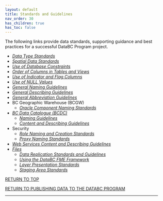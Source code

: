 ```yaml
---
layout: default
title: Standards and Guidelines
nav_order: 30
has_children: true
has_toc: false
---
```



The following links provide data standards, supporting guidance and best practices for a successful DataBC Program project. 

+ <a name=datatype>[_Data Type Standards_](data_guidance_and_best_practices.md#data-type-standards)</a>
+ <a name=spatial>[_Spatial Data Standards_](data_guidance_and_best_practices.md#spatial-data-standards)</a>
+ <a name=constraints>[_Use of Database Constraints_](data_guidance_and_best_practices.md#use-of-database-constraints)</a>
+ <a name=order>[_Order of Columns in Tables and Views_](data_guidance_and_best_practices.md#order-of-columns-in-tables-and-views)</a>
+ <a name=indicator>[_Use of Indicator and Flag Columns_](data_guidance_and_best_practices.md#use-of-indicator-and-flag-columns)<a/>
+ <a name=values>[_Use of NULL Values_](data_guidance_and_best_practices.md#use-of-null-values)</a>
+ <a name=naming>[_General Naming Guidelines_](naming_and_describing.md#general-naming-guidelines)</a>
+ <a name=describing>[_General Describing Guidelines_](naming_and_describing.md#general-describing-guidelines)</a>
+ <a name=abbreviations>[_General Abbreviation Guidelines_](naming_and_describing.md#general-abbreviation-guidelines)</a>
+ <a name=geographicwarehouse>BC Geographic Warehouse (BCGW)</a>
   + [_Oracle Component Naming Standards_](naming_and_describing.md#oracle-component-naming-standards)
+ <a name=catalogue>[_BC Data Catalogue (BCDC)_](naming_and_describing.md#bc-data-catalogue-naming-guidelines)</a>
   + [_Naming Guidelines_](naming_and_describing.md#bc-data-catalogue-naming-guidelines)
   + [_Content and Describing Guidelines_](naming_and_describing.md#BC-DATA-CATALOGUE-CONTENT-AND-DESCRIBING-GUIDELINES)
+ <a name=security>Security</a>
   + [_Role Naming and Creation Standards_](role_naming_and_creation_standards.md#role-naming-and-creation-standards)
   + [_Proxy Naming Standards_](proxy_creation_standards.md#proxy-naming-standards)
+ <a name=webservices>[_Web Services Content and Describing Guidelines_](naming_and_describing.md#web-services-content-and-describing-guidelines)</a>
+ <a name=files>[_Files_](naming_and_describing.md#naming-and-describing-standards)</a>
   + [_Data Replication Standards and Guidelines_](data_replication_standards_and_guidelines.md#data-replication-standards-and-guidelines)
   + [_Using the DataBC FME Framework_](using_the_databc_fme_framework.md#using-the-databc-feature-manipulation-engine-fme-framework)</a>
   + [_Layer Presentation Standards_](layer_file_presentation_standards.md#layer-presentation-standards)
   + [_Staging Area Standards_](staging_area_standards.md#staging-area-standards)


[RETURN TO TOP][1]

[RETURN TO PUBLISHING DATA TO THE DATABC PROGRAM][2]

-------------------------------------------------------

[1]: #publishing-data-to-the-databc-program
[2]: index.md#publishing-data-to-the-databc-program
